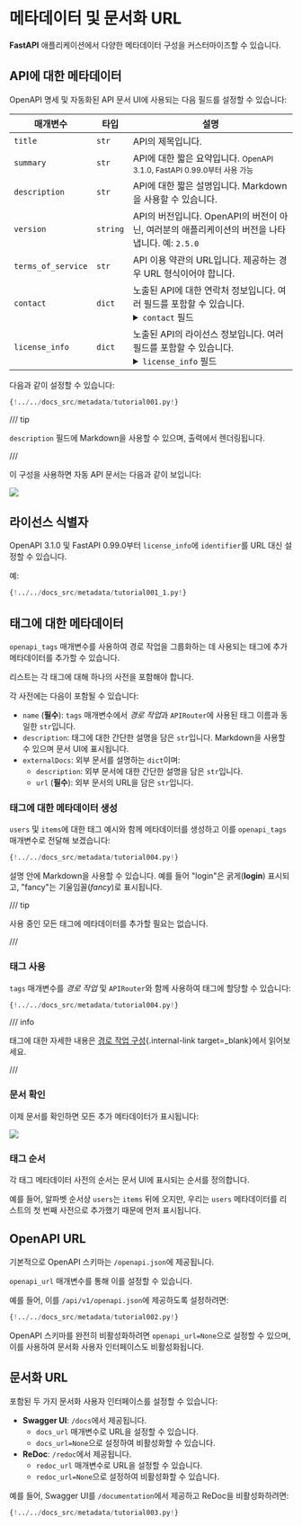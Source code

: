 
# 메타데이터 및 문서화 URL

**FastAPI** 애플리케이션에서 다양한 메타데이터 구성을 커스터마이즈할 수 있습니다.

## API에 대한 메타데이터

OpenAPI 명세 및 자동화된 API 문서 UI에 사용되는 다음 필드를 설정할 수 있습니다:

| 매개변수 | 타입 | 설명 |
|----------|------|-------|
| `title` | `str` | API의 제목입니다. |
| `summary` | `str` | API에 대한 짧은 요약입니다. <small>OpenAPI 3.1.0, FastAPI 0.99.0부터 사용 가능</small> |
| `description` | `str` | API에 대한 짧은 설명입니다. Markdown을 사용할 수 있습니다. |
| `version` | `string` | API의 버전입니다. OpenAPI의 버전이 아닌, 여러분의 애플리케이션의 버전을 나타냅니다. 예: `2.5.0` |
| `terms_of_service` | `str` | API 이용 약관의 URL입니다. 제공하는 경우 URL 형식이어야 합니다. |
| `contact` | `dict` | 노출된 API에 대한 연락처 정보입니다. 여러 필드를 포함할 수 있습니다. <details><summary><code>contact</code> 필드</summary><table><thead><tr><th>매개변수</th><th>타입</th><th>설명</th></tr></thead><tbody><tr><td><code>name</code></td><td><code>str</code></td><td>연락처 인물/조직의 식별명입니다.</td></tr><tr><td><code>url</code></td><td><code>str</code></td><td>연락처 정보가 담긴 URL입니다. URL 형식이어야 합니다.</td></tr><tr><td><code>email</code></td><td><code>str</code></td><td>연락처 인물/조직의 이메일 주소입니다. 이메일 주소 형식이어야 합니다.</td></tr></tbody></table></details> |
| `license_info` | `dict` | 노출된 API의 라이선스 정보입니다. 여러 필드를 포함할 수 있습니다. <details><summary><code>license_info</code> 필드</summary><table><thead><tr><th>매개변수</th><th>타입</th><th>설명</th></tr></thead><tbody><tr><td><code>name</code></td><td><code>str</code></td><td><strong>필수</strong> (<code>license_info</code>가 설정된 경우). API에 사용된 라이선스 이름입니다.</td></tr><tr><td><code>identifier</code></td><td><code>str</code></td><td>API에 대한 <a href="https://spdx.org/licenses/" class="external-link" target="_blank">SPDX</a> 라이선스 표현입니다. <code>identifier</code> 필드는 <code>url</code> 필드와 상호 배타적입니다. <small>OpenAPI 3.1.0, FastAPI 0.99.0부터 사용 가능</small></td></tr><tr><td><code>url</code></td><td><code>str</code></td><td>API에 사용된 라이선스의 URL입니다. URL 형식이어야 합니다.</td></tr></tbody></table></details> |

다음과 같이 설정할 수 있습니다:

```Python hl_lines="3-16  19-32"
{!../../docs_src/metadata/tutorial001.py!}
```

/// tip

`description` 필드에 Markdown을 사용할 수 있으며, 출력에서 렌더링됩니다.

///

이 구성을 사용하면 자동 API 문서는 다음과 같이 보입니다:

<img src="/img/tutorial/metadata/image01.png">

## 라이선스 식별자

OpenAPI 3.1.0 및 FastAPI 0.99.0부터 `license_info`에 `identifier`를 URL 대신 설정할 수 있습니다.

예:

```Python hl_lines="31"
{!../../docs_src/metadata/tutorial001_1.py!}
```

## 태그에 대한 메타데이터

`openapi_tags` 매개변수를 사용하여 경로 작업을 그룹화하는 데 사용되는 태그에 추가 메타데이터를 추가할 수 있습니다.

리스트는 각 태그에 대해 하나의 사전을 포함해야 합니다.

각 사전에는 다음이 포함될 수 있습니다:

* `name` (**필수**): `tags` 매개변수에서 *경로 작업*과 `APIRouter`에 사용된 태그 이름과 동일한 `str`입니다.
* `description`: 태그에 대한 간단한 설명을 담은 `str`입니다. Markdown을 사용할 수 있으며 문서 UI에 표시됩니다.
* `externalDocs`: 외부 문서를 설명하는 `dict`이며:
    * `description`: 외부 문서에 대한 간단한 설명을 담은 `str`입니다.
    * `url` (**필수**): 외부 문서의 URL을 담은 `str`입니다.

### 태그에 대한 메타데이터 생성

`users` 및 `items`에 대한 태그 예시와 함께 메타데이터를 생성하고 이를 `openapi_tags` 매개변수로 전달해 보겠습니다:

```Python hl_lines="3-16  18"
{!../../docs_src/metadata/tutorial004.py!}
```

설명 안에 Markdown을 사용할 수 있습니다. 예를 들어 "login"은 굵게(**login**) 표시되고, "fancy"는 기울임꼴(_fancy_)로 표시됩니다.

/// tip

사용 중인 모든 태그에 메타데이터를 추가할 필요는 없습니다.

///

### 태그 사용

`tags` 매개변수를 *경로 작업* 및 `APIRouter`와 함께 사용하여 태그에 할당할 수 있습니다:

```Python hl_lines="21  26"
{!../../docs_src/metadata/tutorial004.py!}
```

/// info

태그에 대한 자세한 내용은 [경로 작업 구성](path-operation-configuration.md#tags){.internal-link target=_blank}에서 읽어보세요.

///

### 문서 확인

이제 문서를 확인하면 모든 추가 메타데이터가 표시됩니다:

<img src="/img/tutorial/metadata/image02.png">

### 태그 순서

각 태그 메타데이터 사전의 순서는 문서 UI에 표시되는 순서를 정의합니다.

예를 들어, 알파벳 순서상 `users`는 `items` 뒤에 오지만, 우리는 `users` 메타데이터를 리스트의 첫 번째 사전으로 추가했기 때문에 먼저 표시됩니다.

## OpenAPI URL

기본적으로 OpenAPI 스키마는 `/openapi.json`에 제공됩니다.

`openapi_url` 매개변수를 통해 이를 설정할 수 있습니다.

예를 들어, 이를 `/api/v1/openapi.json`에 제공하도록 설정하려면:

```Python hl_lines="3"
{!../../docs_src/metadata/tutorial002.py!}
```

OpenAPI 스키마를 완전히 비활성화하려면 `openapi_url=None`으로 설정할 수 있으며, 이를 사용하여 문서화 사용자 인터페이스도 비활성화됩니다.

## 문서화 URL

포함된 두 가지 문서화 사용자 인터페이스를 설정할 수 있습니다:

* **Swagger UI**: `/docs`에서 제공됩니다.
    * `docs_url` 매개변수로 URL을 설정할 수 있습니다.
    * `docs_url=None`으로 설정하여 비활성화할 수 있습니다.
* **ReDoc**: `/redoc`에서 제공됩니다.
    * `redoc_url` 매개변수로 URL을 설정할 수 있습니다.
    * `redoc_url=None`으로 설정하여 비활성화할 수 있습니다.

예를 들어, Swagger UI를 `/documentation`에서 제공하고 ReDoc을 비활성화하려면:

```Python hl_lines="3"
{!../../docs_src/metadata/tutorial003.py!}
```

